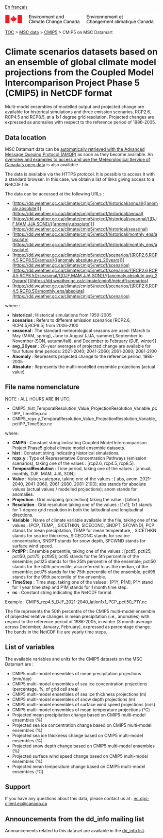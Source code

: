 [En français](readme_cmip5-datamart_fr.md)

![ECCC logo](../../img_eccc-logo.png)

[TOC](../../readme_en.md) > [MSC data](../readme_en.md) > [CMIP5](readme_cmip5_fr.md) > CMIP5 on MSC Datamart

# Climate scenarios datasets based on an ensemble of global climate model projections from the Coupled Model Intercomparison Project Phase 5 (CMIP5) in NetCDF format

Multi-model ensembles of modelled output and projected change are available for historical simulations and three emission scenarios, RCP2.6, RCP4.5 and RCP8.5, at a 1x1 degree grid resolution. Projected changes are expressed as anomalies with respect to the reference period of 1986-2005. 

## Data location

MSC Datamart data can be [automatically retrieved with the Advanced Message Queuing Protocol (AMQP)](../../msc-datamart/amqp_en.md) as soon as they become available. An [overview and examples to access and use the Meteorological Service of Canada's open data](../../usage/readme_en.md) is also available.

The data is available via the HTTPS protocol. It is possible to access it with a standard browser. In this case, we obtain a list of links giving access to a NetCDF file.

The data can be accessed at the following URLs :

* [https://dd.weather.gc.ca/climate/cmip5/netcdf/historical/annual/{[anomaly,absolute]}](https://dd.weather.gc.ca/climate/cmip5/netcdf/historical/annual)
* [https://dd.weather.gc.ca/climate/cmip5/netcdf/historical/seasonal/{[DJF,MAM,JJA,SON]}/{[anomaly,absolute]}](https://dd.weather.gc.ca/climate/cmip5/netcdf/historical/seasonal)
* [https://dd.weather.gc.ca/climate/cmip5/netcdf/historical/monthly_ens/absolute](https://dd.weather.gc.ca/climate/cmip5/netcdf/historical/monthly_ens/absolute)
* [https://dd.weather.gc.ca/climate/cmip5/netcdf/scenarios/{[RCP2.6,RCP4.5,RCP8.5]}/annual/{[anomaly,absolute,avg_20years]}](https://dd.weather.gc.ca/climate/cmip5/netcdf/scenarios)                                                                
* [https://dd.weather.gc.ca/climate/cmip5/netcdf/scenarios/{[RCP2.6,RCP4.5,RCP8.5]}/seasonal/{[DJF,MAM,JJA,SON]}/{[anomaly,absolute,avg_20years]}](https://dd.weather.gc.ca/climate/cmip5/netcdf/scenarios)                                                                     
* [https://dd.weather.gc.ca/climate/cmip5/netcdf/scenarios/{[RCP2.6,RCP4.5,RCP8.5]}/monthly_ens/absolute](https://dd.weather.gc.ca/climate/cmip5/netcdf/scenarios)

where :

* __historical__ : Historical simulations from 1950-2005
* __scenarios__ : Refers to different emission scenarios [RCP2.6, RCP4.5,RCP8.5] from 2006-2100
* __seasonal__ : The standard meteorological seasons are used: (March to May (MAM, spring), June to August (JJA, summer),September to November (SON, autumn/fall), and December to February (DJF, winter)]
* __avg_20year__ : 20-year averages of projected change are available for four future time periods: 2021-2040; 2041-2060; 2061-2080; 2081-2100
* __Anomaly__ : Represents projected change to the reference period, 1986-2005
* __Absolute__ : Represents the multi-modelled ensemble projections (actual value)

## File name nomenclature 

NOTE : ALL HOURS ARE IN UTC.

* CMIP5_hist_TemporalResolution_Value_ProjectionResolution_Variable_pctlPP_TimeStep.nc
* CMIP5_rcpx.y_TemporalResolution_Value_ProjectionResolution_Variable_pctlPP_TimeStep.nc

where:

* __CMIP5__ : Constant string indicating Coupled Model Intercomparison Project Phase5 global climate model ensemble datasets.
* __hist__ : Constant string indicating historical simulations.
* __rcpx.y__ : Type of Representative Concentration Pathways (emission scenarios), taking one of the values : [rcp2.6, rcp4.5, rcp8.5].
* __TemporalResolution__ : Time period, taking one of the values : [annual, monthly, DJF, MAM, JJA, SON].
* __Value__ : Values category, taking one of the values :  [ abs, anom, 2021-2040, 2041-2060, 2061-2080, 2081-2100]; abs stands for absolute values (actual values / modelled projections); anom stands for anomalies.
* __Projection__ : Grid mapping (projection) taking the value : [latlon].
* __Resolution__ : Grid resolution taking one of the values : [1x1]; 1x1 stands for 1-degree grid resolution in both the latitudinal and longitudinal directions.
* __Variable__ : Name of climate variable available in the file, taking one of the values : [PCP, TEMP, , SICETHKN, SICECONC, SNDPT, SFCWND]; PCP stands for mean precipitation, TEMP for mean temperature, , SICETHKN stands for sea ice thickness, SICECONC stands for sea ice concentration, SNDPT stands for snow depth, SFCWND stands for surface wind speed.
* __PctlPP__ : Ensemble percentile, taking one of the values : [pctl5, pctl25, pctl50, pctl75, pctl95]; pctl5 stands for the 5th percentile of the ensemble; pctl25 stands for the 25th percentile of the ensemble; pctl50 stands for the 50th percentile, also referred to as the median, of the ensemble; pctl75 stands for the 75th percentile of the ensemble; pctl95 stands for the 95th percentile of the ensemble.
* __TimeStep__ : Time step, taking one of the values : [P1Y, P1M]; P1Y stand for 1 year time step and P1M stands for 1 month time step.
* __nc__ : Constant string indicating the NetCDF format.

Example : CMIP5_rcp4.5_DJF_2021-2040_latlon1x1_PCP_pctl50_P1Y.nc

The file represents the 50th percentile of the CMIP5 multi-model ensemble of projected relative changes in mean precipitation (i.e., anomalies) with respect to the reference period of 1986-2005, in winter (3 month average across December, January, February), expressed as percentage change. The bands in the NetCDF file are yearly time steps.


## List of variables

The available variables and units for the CMIP5 datasets on the MSC Datamart are :

* CMIP5 multi-model ensembles of mean precipitation projections (mm/day)
* CMIP5 multi-model ensembles of sea ice concentration projections (percentage, %, of grid cell area)
* CMIP5 multi-model ensembles of sea ice thickness projections (m)
* CMIP5 multi-model ensembles of snow depth projections (m)
* CMIP5 multi-model ensembles of surface wind speed projections (m/s)
* CMIP5 multi-model ensembles of mean temperature projections (°C)
* Projected mean precipitation change based on CMIP5 multi-model ensembles (%)
* Projected sea ice concentration change based on CMIP5 multi-model ensembles (%) 
* Projected sea ice thickness change based on CMIP5 multi-model ensembles (%)
* Projected snow depth change based on CMIP5 multi-model ensembles (%)
* Projected surface wind speed change based on CMIP5 multi-model ensembles (%)
* Projected mean temperature change based on CMIP5 multi-model ensembles (°C)

## Support

If you have any questions about this data, please contact us at : [ec.dps-client.ec@canada.ca](mailto:ec.dps-client.ec@canada.ca)

## Announcements from the dd_info mailing list 

Announcements related to this dataset are available in the [dd_info list](https://lists.ec.gc.ca/cgi-bin/mailman/listinfo/dd_info).

